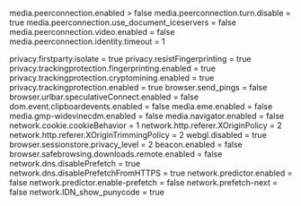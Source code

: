 media.peerconnection.enabled > false
media.peerconnection.turn.disable = true
media.peerconnection.use_document_iceservers = false
media.peerconnection.video.enabled = false
media.peerconnection.identity.timeout = 1

privacy.firstparty.isolate = true
privacy.resistFingerprinting = true
privacy.trackingprotection.fingerprinting.enabled = true
privacy.trackingprotection.cryptomining.enabled = true
privacy.trackingprotection.enabled = true
browser.send_pings = false
browser.urlbar.speculativeConnect.enabled = false
dom.event.clipboardevents.enabled = false
media.eme.enabled = false
media.gmp-widevinecdm.enabled = false
media.navigator.enabled = false
network.cookie.cookieBehavior = 1
network.http.referer.XOriginPolicy = 2
network.http.referer.XOriginTrimmingPolicy = 2
webgl.disabled = true
browser.sessionstore.privacy_level = 2
beacon.enabled = false
browser.safebrowsing.downloads.remote.enabled = false
network.dns.disablePrefetch = true
network.dns.disablePrefetchFromHTTPS = true
network.predictor.enabled = false
network.predictor.enable-prefetch = false
network.prefetch-next = false
network.IDN_show_punycode = true
